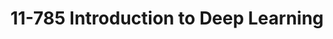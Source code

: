 ---
title: 11-785 Introduction to Deep Learning
tags: [Deep Learning]
style: fill
color: warning
description: The course is well rounded in terms of concepts. It helps us understand the fundamentals of Deep Learning.
external_url: http://deeplearning.cs.cmu.edu/S23/index.html
---
